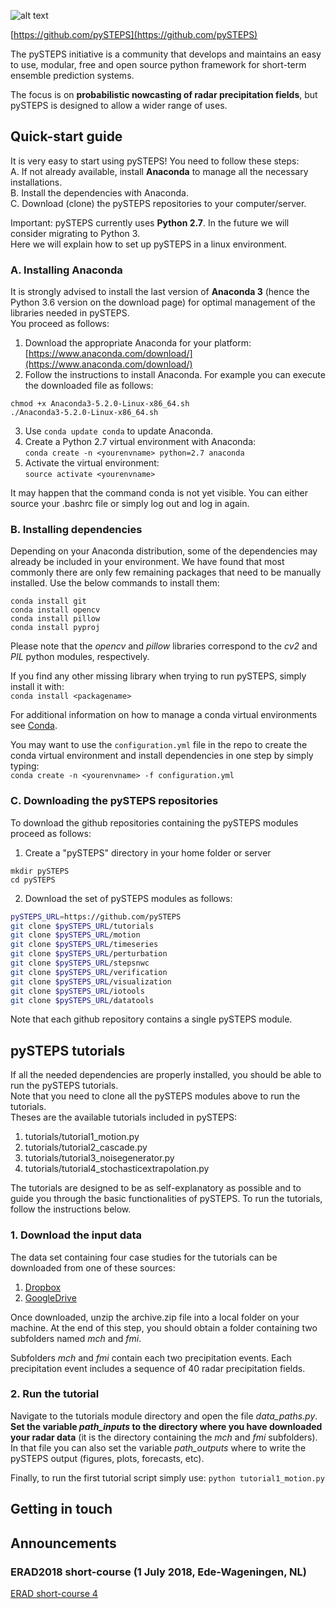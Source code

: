 [logo]: https://avatars3.githubusercontent.com/u/40021569?s=200&v=4
![alt text][logo]

[https://github.com/pySTEPS](https://github.com/pySTEPS)

The pySTEPS initiative  is a community that develops and maintains an easy to use, modular, free and open source python framework for short-term ensemble prediction systems.

The focus is on **probabilistic nowcasting of radar precipitation fields**, but pySTEPS is designed to allow a wider range of uses.

## Quick-start guide
It is very easy to start using pySTEPS! You need to follow these steps:  <br/>
A. If not already available, install **Anaconda** to manage all the necessary installations.  <br/>
B. Install the dependencies with Anaconda.  <br/>
C. Download (clone) the pySTEPS repositories to your computer/server. <br/>

Important: pySTEPS currently uses **Python 2.7**. In the future we will consider migrating to Python 3. <br/>
Here we will explain how to set up pySTEPS in a linux environment.


### A. Installing Anaconda
It is strongly advised to install the last version of **Anaconda 3** (hence the Python 3.6 version on the download page) for optimal management of the libraries needed in pySTEPS. <br/> 
You proceed as follows: <br/>
1. Download the appropriate Anaconda for your platform: [https://www.anaconda.com/download/](https://www.anaconda.com/download/) <br/>
2. Follow the instructions to install Anaconda. For example you can execute the downloaded file as follows:
```
chmod +x Anaconda3-5.2.0-Linux-x86_64.sh
./Anaconda3-5.2.0-Linux-x86_64.sh
```
3. Use ```conda update conda``` to update Anaconda.
4. Create a Python 2.7 virtual environment with Anaconda: <br/> 
```conda create -n <yourenvname> python=2.7 anaconda``` <br/>
5. Activate the virtual environment: <br/> 
```source activate <yourenvname>``` <br/>

It may happen that the command conda is not yet visible. You can either source your .bashrc file or simply log out and log in again.

### B. Installing dependencies  
Depending on your Anaconda distribution, some of the dependencies may already be included in your environment. We have found that most commonly there are only few remaining packages that need to be manually installed. Use the below commands to install them:
```
conda install git
conda install opencv
conda install pillow
conda install pyproj
```
Please note that the *opencv* and *pillow* libraries correspond to the *cv2* and *PIL* python modules, respectively.

If you find any other missing library when trying to run pySTEPS, simply install it with: <br/> 
```conda install <packagename>```

For additional information on how to manage a conda virtual environments see [Conda](https://uoa-eresearch.github.io/eresearch-cookbook/recipe/2014/11/20/conda/).

You may want to use the ```configuration.yml``` file in the repo to create the conda virtual environment and install dependencies in one step by simply typing: <br/>
```conda create -n <yourenvname> -f configuration.yml``` <br/>

### C. Downloading the pySTEPS repositories
To download the github repositories containing the pySTEPS modules proceed as follows:
1. Create a "pySTEPS" directory in your home folder or server
```
mkdir pySTEPS
cd pySTEPS
```
2. Download the set of pySTEPS modules as follows: <br/>
```bash
pySTEPS_URL=https://github.com/pySTEPS
git clone $pySTEPS_URL/tutorials
git clone $pySTEPS_URL/motion
git clone $pySTEPS_URL/timeseries
git clone $pySTEPS_URL/perturbation
git clone $pySTEPS_URL/stepsnwc
git clone $pySTEPS_URL/verification
git clone $pySTEPS_URL/visualization
git clone $pySTEPS_URL/iotools
git clone $pySTEPS_URL/datatools
```
Note that each github repository contains a single pySTEPS module. <br/>

## pySTEPS tutorials
If all the needed dependencies are properly installed, you should be able to run the pySTEPS tutorials. <br/>
Note that you need to clone all the pySTEPS modules above to run the tutorials. <br/>
Theses are the available tutorials included in pySTEPS:
1. tutorials/tutorial1_motion.py
2. tutorials/tutorial2_cascade.py
3. tutorials/tutorial3_noisegenerator.py
4. tutorials/tutorial4_stochasticextrapolation.py

The tutorials are designed to be as self-explanatory as possible and to guide you through the basic functionalities of pySTEPS. To run the tutorials, follow the instructions below.

### 1. Download the input data
The data set containing four case studies for the tutorials can be downloaded from one of these sources:
1. [Dropbox](https://www.dropbox.com/s/sowzh1kh02lu1fr/archive.zip?dl=0)
2. [GoogleDrive](https://drive.google.com/open?id=1LytJ5b0PcBHE3zWS5CHJm1_QeWGZxZwd)

Once downloaded, unzip the archive.zip file into a local folder on your machine. At the end of this step, you should obtain a folder containing two subfolders named *mch* and *fmi*. 

Subfolders *mch* and *fmi* contain each two precipitation events. Each precipitation event includes a sequence of 40 radar precipitation fields.

### 2. Run the tutorial
Navigate to the tutorials module directory and open the file *data_paths.py*.
**Set the variable *path_inputs* to the directory where you have downloaded your radar data** (it is the directory containing the *mch* and *fmi* subfolders). In that file you can also set the variable *path_outputs* where to write the pySTEPS output (figures, plots, forecasts, etc).

Finally, to run the first tutorial script simply use: ```python tutorial1_motion.py```

## Getting in touch

## Announcements

### ERAD2018 short-course (1 July 2018, Ede-Wageningen, NL)

[ERAD short-course 4](https://www.erad2018.nl/short-courses/)


